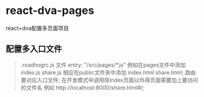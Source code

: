 # react-dva-pages
react+dva配置多页面项目
## 配置多入口文件
> .roadhogrc.js 文件 entry: "/src/pages/*.js"
> 例如在pages文件中添加 index.js share.js 相应在public文件夹中添加 index.html share.html;
> 路由要对应入口文件;
> 在开发模式中调用除index页面以外得页面需要加上要访问的文件名 例如 http://localhost:8000/share.html#/;
